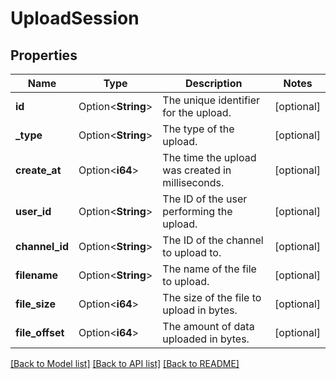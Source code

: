 # UploadSession

## Properties

Name | Type | Description | Notes
------------ | ------------- | ------------- | -------------
**id** | Option<**String**> | The unique identifier for the upload. | [optional]
**_type** | Option<**String**> | The type of the upload. | [optional]
**create_at** | Option<**i64**> | The time the upload was created in milliseconds. | [optional]
**user_id** | Option<**String**> | The ID of the user performing the upload. | [optional]
**channel_id** | Option<**String**> | The ID of the channel to upload to. | [optional]
**filename** | Option<**String**> | The name of the file to upload. | [optional]
**file_size** | Option<**i64**> | The size of the file to upload in bytes. | [optional]
**file_offset** | Option<**i64**> | The amount of data uploaded in bytes. | [optional]

[[Back to Model list]](../README.md#documentation-for-models) [[Back to API list]](../README.md#documentation-for-api-endpoints) [[Back to README]](../README.md)


